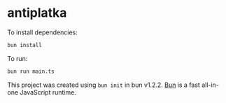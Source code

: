 # antiplatka

To install dependencies:

```bash
bun install
```

To run:

```bash
bun run main.ts
```

This project was created using `bun init` in bun v1.2.2. [Bun](https://bun.sh) is a fast all-in-one JavaScript runtime.
